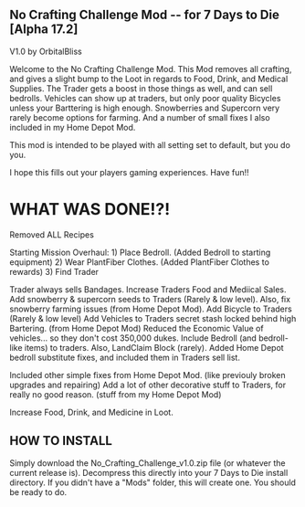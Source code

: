 No Crafting Challenge Mod -- for 7 Days to Die [Alpha 17.2]
------------------------------------------------
V1.0 by OrbitalBliss

Welcome to the No Crafting Challenge Mod.
This Mod removes all crafting, and gives a slight bump to the Loot in regards to Food, Drink, and Medical Supplies.
The Trader gets a boost in those things as well, and can sell bedrolls.
Vehicles can show up at traders, but only poor quality Bicycles unless your Barttering is high enough.
Snowberries and Supercorn very rarely become options for farming.
And a number of small fixes I also included in my Home Depot Mod.

This mod is intended to be played with all setting set to default, but you do you.

I hope this fills out your players gaming experiences.  Have fun!!


WHAT WAS DONE!?!
==================

Removed ALL Recipes

Starting Mission Overhaul:
	1) Place Bedroll. (Added Bedroll to starting equipment)
	2) Wear PlantFiber Clothes. (Added PlantFiber Clothes to rewards)
	3) Find Trader

Trader always sells Bandages.
Increase Traders Food and Mediical Sales.
Add snowberry & supercorn seeds to Traders (Rarely & low level). Also, fix snowberry farming issues (from Home Depot Mod).
Add Bicycle to Traders (Rarely & low level)
Add Vehicles to Traders secret stash locked behind high Bartering. (from Home Depot Mod)
	Reduced the Economic Value of vehicles... so they don't cost 350,000 dukes.
Include Bedroll (and bedroll-like items) to traders.  Also, LandClaim Block (rarely).
	Added Home Depot bedroll substitute fixes, and included them in Traders sell list.

Included other simple fixes from Home Depot Mod. (like previouly broken upgrades and repairing)
Add a lot of other decorative stuff to Traders, for really no good reason. (stuff from my Home Depot Mod)

Increase Food, Drink, and Medicine in Loot.

HOW TO INSTALL
--------------------------
Simply download the No_Crafting_Challenge_v1.0.zip file (or whatever the current release is).  Decompress this directly into your 7 Days to Die install directory.  If you didn't have a "Mods" folder, this will create one.  You should be ready to do.
